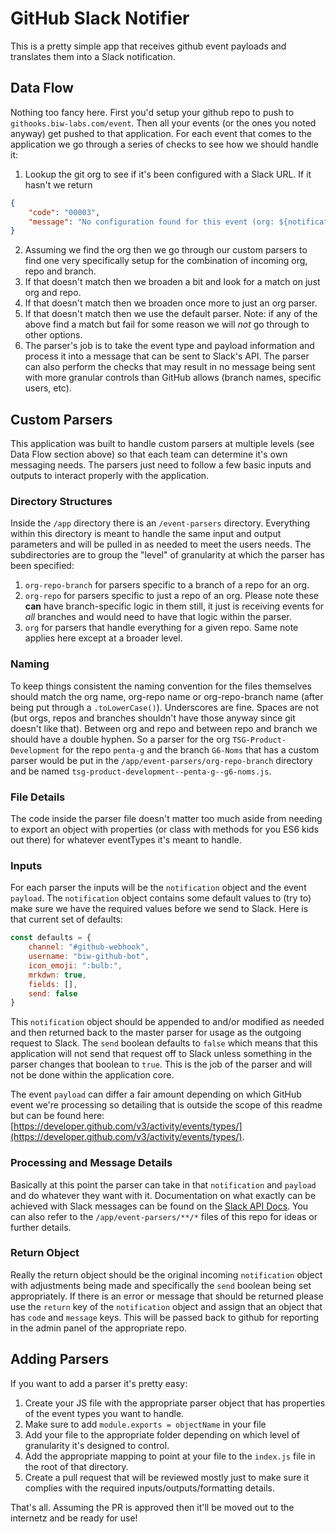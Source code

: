 # GitHub Slack Notifier

This is a pretty simple app that receives github event payloads and translates them into a Slack notification.

## Data Flow

Nothing too fancy here.  First you'd setup your github repo to push to `githooks.biw-labs.com/event`.  Then all your events (or the ones you noted anyway) get pushed to that application. For each event that comes to the application we go through a series of checks to see how we should handle it:

1. Lookup the git org to see if it's been configured with a Slack URL.  If it hasn't we return 

```json
{
    "code": "00003",
    "message": "No configuration found for this event (org: ${notification.org}, repo: ${notification.repo}, branch: ${notification.branch}, eventType: ${eventType})"
}
```

2. Assuming we find the org then we go through our custom parsers to find one very specifically setup for the combination of incoming org, repo and branch.  
3. If that doesn't match then we broaden a bit and look for a match on just org and repo.
4. If that doesn't match then we broaden once more to just an org parser.
5. If that doesn't match then we use the default parser. Note: if any of the above find a match but fail for some reason we will _not_ go through to other options.
6. The parser's job is to take the event type and payload information and process it into a message that can be sent to Slack's API.  The parser can also perform the checks that may result in no message being sent with more granular controls than GitHub allows (branch names, specific users, etc).

## Custom Parsers

This application was built to handle custom parsers at multiple levels (see Data Flow section above) so that each team can determine it's own messaging needs.  The parsers just need to follow a few basic inputs and outputs to interact properly with the application.

### Directory Structures

Inside the `/app` directory there is an `/event-parsers` directory.  Everything within this directory is meant to handle the same input and output parameters and will be pulled in as needed to meet the users needs.  The subdirectories are to group the "level" of granularity at which the parser has been specified:

1. `org-repo-branch` for parsers specific to a branch of a repo for an org.
2. `org-repo` for parsers specific to just a repo of an org. Please note these **can** have branch-specific logic in them still, it just is receiving events for _all_ branches and would need to have that logic within the parser.
3. `org` for parsers that handle everything for a given repo. Same note applies here except at a broader level.  

### Naming

To keep things consistent the naming convention for the files themselves should match the org name, org-repo name or org-repo-branch name (after being put through a `.toLowerCase()`).  Underscores are fine.  Spaces are not (but orgs, repos and branches shouldn't have those anyway since git doesn't like that).  Between org and repo and between repo and branch we should have a double hyphen.  So a parser for the org `TSG-Product-Development` for the repo `penta-g` and the branch `G6-Noms` that has a custom parser would be put in the `/app/event-parsers/org-repo-branch` directory and be named `tsg-product-development--penta-g--g6-noms.js`.

### File Details

The code inside the parser file doesn't matter too much aside from needing to export an object with properties (or class with methods for you ES6 kids out there) for whatever eventTypes it's meant to handle.

### Inputs

For each parser the inputs will be the `notification` object and the event `payload`.  The `notification` object contains some default values to (try to) make sure we have the required values before we send to Slack.  Here is that current set of defaults:

```javascript
const defaults = {
    channel: "#github-webhook",
    username: "biw-github-bot",
    icon_emoji: ":bulb:",
    mrkdwn: true,
    fields: [],
    send: false
}
```

This `notification` object should be appended to and/or modified as needed and then returned back to the master parser for usage as the outgoing request to Slack.  The `send` boolean defaults to `false` which means that this application will not send that request off to Slack unless something in the parser changes that boolean to `true`.  This is the job of the parser and will not be done within the application core.

The event `payload` can differ a fair amount depending on which GitHub event we're processing so detailing that is outside the scope of this readme but can be found here: [https://developer.github.com/v3/activity/events/types/](https://developer.github.com/v3/activity/events/types/).

### Processing and Message Details

Basically at this point the parser can take in that `notification` and `payload` and do whatever they want with it.  Documentation on what exactly can be achieved with Slack messages can be found on the [Slack API Docs](https://api.slack.com). You can also refer to the `/app/event-parsers/**/*` files of this repo for ideas or further details.

### Return Object

Really the return object should be the original incoming `notification` object with adjustments being made and specifically the `send` boolean being set appropriately.  If there is an error or message that should be returned please use the `return` key of the `notification` object and assign that an object that has `code` and `message` keys.  This will be passed back to github for reporting in the admin panel of the appropriate repo.

## Adding Parsers

If you want to add a parser it's pretty easy:

1. Create your JS file with the appropriate parser object that has properties of the event types you want to handle.
2. Make sure to add `module.exports = objectName` in your file
3. Add your file to the appropriate folder depending on which level of granularity it's designed to control.
4. Add the appropriate mapping to point at your file to the `index.js` file in the root of that directory.
5. Create a pull request that will be reviewed mostly just to make sure it complies with the required inputs/outputs/formatting details.

That's all.  Assuming the PR is approved then it'll be moved out to the internetz and be ready for use!